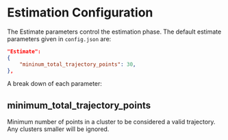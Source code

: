 # Estimation Configuration

The Estimate parameters control the estimation phase. The default estimate parameters given in `config.json` are:

```json
"Estimate":
{
    "mininum_total_trajectory_points": 30,
},
```

A break down of each parameter:

## minimum_total_trajectory_points

Minimum number of points in a cluster to be considered a valid trajectory. Any clusters smaller will be ignored.
